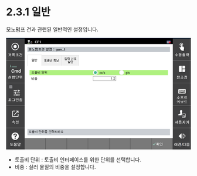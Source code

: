 ﻿# 2.3.1 일반

모노펌프 건과 관련된 일반적인 설정입니다.

![](../../_assets/image3.png)

- 토출비 단위 : 토출비 인터페이스를 위한 단위를 선택합니다.
- 비중 : 실러 물질의 비중을 설정합니다.

